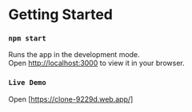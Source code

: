# Getting Started 


### `npm start`

Runs the app in the development mode.\
Open [http://localhost:3000](http://localhost:3000) to view it in your browser.

### `Live Demo`
Open [https://clone-9229d.web.app/]
